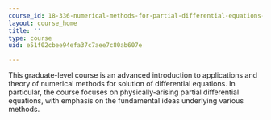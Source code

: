 ```yaml
---
course_id: 18-336-numerical-methods-for-partial-differential-equations-spring-2009
layout: course_home
title: ''
type: course
uid: e51f02cbee94efa37c7aee7c80ab607e

---
```

This graduate-level course is an advanced introduction to applications and theory of numerical methods for solution of differential equations. In particular, the course focuses on physically-arising partial differential equations, with emphasis on the fundamental ideas underlying various methods.
